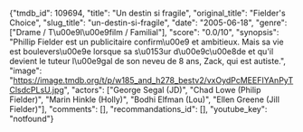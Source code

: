 {"tmdb_id": 109694, "title": "Un destin si fragile", "original_title": "Fielder's Choice", "slug_title": "un-destin-si-fragile", "date": "2005-06-18", "genre": ["Drame / T\u00e9l\u00e9film / Familial"], "score": "0.0/10", "synopsis": "Phillip Fielder est un publicitaire confirm\u00e9 et ambitieux. Mais sa vie est boulevers\u00e9e lorsque sa s\u0153ur d\u00e9c\u00e8de et qu'il devient le tuteur l\u00e9gal de son neveu de 8 ans, Zack, qui est autiste.", "image": "https://image.tmdb.org/t/p/w185_and_h278_bestv2/vxOydPcMEEFIYAnPyTClsdcPLsU.jpg", "actors": ["George Segal (JD)", "Chad Lowe (Philip Fielder)", "Marin Hinkle (Holly)", "Bodhi Elfman (Lou)", "Ellen Greene (Jill Fielder)"], "comments": [], "recommandations_id": [], "youtube_key": "notfound"}